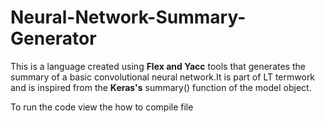 # Neural-Network-Summary-Generator

This is a language created using **Flex and Yacc** tools that generates the summary of a basic convolutional neural network.It is part of LT termwork and is inspired from the **Keras's** summary() function of the model object.

To run the code view the how to compile file
